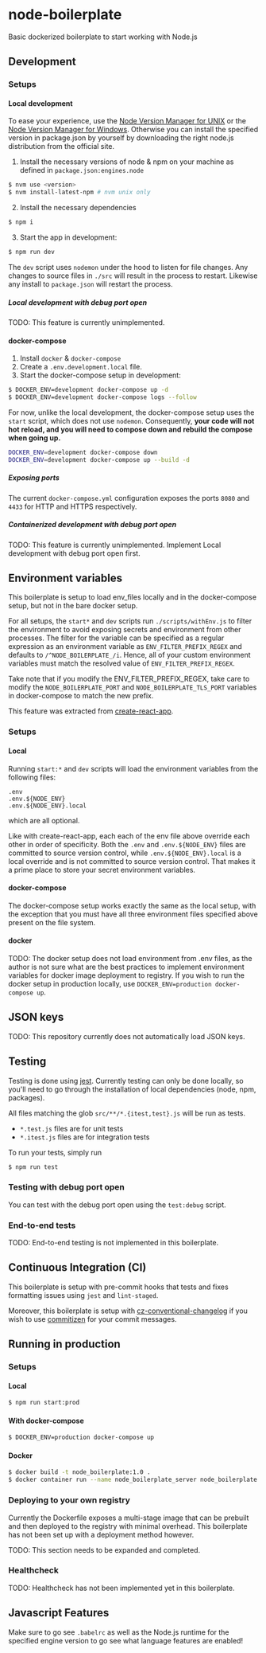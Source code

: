 # node-boilerplate
Basic dockerized boilerplate to start working with Node.js

## Development

### Setups

#### Local development

To ease your experience, use the [Node Version Manager for UNIX](https://github.com/nvm-sh/nvm)
or the [Node Version Manager for Windows](https://github.com/coreybutler/nvm-windows).
Otherwise you can install the specified version in package.json by yourself by downloading
the right node.js distribution from the official site.

1. Install the necessary versions of node & npm on your machine as defined in `package.json:engines.node`
  ```sh
  $ nvm use <version>
  $ nvm install-latest-npm # nvm unix only
  ```
2. Install the necessary dependencies
  ```sh
  $ npm i
  ```
3. Start the app in development:
  ```sh
  $ npm run dev
  ```

The `dev` script uses `nodemon` under the hood to listen for file changes.
Any changes to source files in `./src` will result in the process to restart. Likewise
any install to `package.json` will restart the process.

##### Local development with debug port open

TODO: This feature is currently unimplemented.

#### docker-compose

1. Install `docker` & `docker-compose`
2. Create a `.env.development.local` file.
3. Start the docker-compose setup in development:
  ```sh
  $ DOCKER_ENV=development docker-compose up -d
  $ DOCKER_ENV=development docker-compose logs --follow
  ```

For now, unlike the local development, the docker-compose setup uses the `start` script, which does not use `nodemon`. Consequently, **your code will not hot reload, and you will need to compose down and rebuild the compose when going up.**

```sh
DOCKER_ENV=development docker-compose down
DOCKER_ENV=development docker-compose up --build -d
```

##### Exposing ports

The current `docker-compose.yml` configuration exposes the ports `8080` and `4433` for HTTP and HTTPS respectively.

##### Containerized development with debug port open

TODO: This feature is currently unimplemented. Implement Local development with debug port open first.

## Environment variables

This boilerplate is setup to load env_files locally and in the docker-compose setup, but not in the
bare docker setup.

For all setups, the `start*` and `dev` scripts run `./scripts/withEnv.js` to filter the environment
to avoid exposing secrets and environment from other processes.
The filter for the variable can be specified as a regular expression as an environment variable as `ENV_FILTER_PREFIX_REGEX` and defaults to `/^NODE_BOILERPLATE_/i`. Hence, all of your custom environment
variables must match the resolved value of `ENV_FILTER_PREFIX_REGEX`.

Take note that if you modify the ENV_FILTER_PREFIX_REGEX, take care to modify the `NODE_BOILERPLATE_PORT`
and `NODE_BOILERPLATE_TLS_PORT` variables in docker-compose to match the new prefix.

This feature was extracted from [create-react-app](https://create-react-app.dev/docs/adding-custom-environment-variables/).

### Setups

#### Local

Running `start:*` and `dev` scripts will load the environment variables from the following files:

```
.env
.env.${NODE_ENV}
.env.${NODE_ENV}.local
```

which are all optional.

Like with create-react-app, each each of the env file above override each other in order of specificity.
Both the `.env` and `.env.${NODE_ENV}` files are committed to source version control, while 
`.env.${NODE_ENV}.local` is a local override and is not committed to source version control. That
makes it a prime place to store your secret environment variables.

#### docker-compose

The docker-compose setup works exactly the same as the local setup, with the exception that you must
have all three environment files specified above present on the file system.

#### docker

TODO: The docker setup does not load environment from .env files, as the author is not sure what are
the best practices to implement environment variables for docker image deployment to registry.
If you wish to run the docker setup in production locally, use 
`DOCKER_ENV=production docker-compose up`.

## JSON keys

TODO: This repository currently does not automatically load JSON keys.

## Testing

Testing is done using [jest](https://jestjs.io/).
Currently testing can only be done locally, so you'll need to go through the
installation of local dependencies (node, npm, packages).

All files matching the glob `src/**/*.{itest,test}.js` will be run as tests.

* `*.test.js` files are for unit tests
* `*.itest.js` files are for integration tests

To run your tests, simply run

```sh
$ npm run test
```

### Testing with debug port open

You can test with the debug port open using the `test:debug` script.

### End-to-end tests

TODO: End-to-end testing is not implemented in this boilerplate.

## Continuous Integration (CI)

This boilerplate is setup with pre-commit hooks that tests and fixes formatting issues using
`jest` and `lint-staged`.

Moreover, this boilerplate is setup with [cz-conventional-changelog](https://www.npmjs.com/package/cz-conventional-changelog) if you wish to use [commitizen](https://www.npmjs.com/package/commitizen) for your commit messages.

## Running in production

### Setups

#### Local

```sh
$ npm run start:prod
```

#### With docker-compose

```sh
$ DOCKER_ENV=production docker-compose up
```

#### Docker

```sh
$ docker build -t node_boilerplate:1.0 .
$ docker container run --name node_boilerplate_server node_boilerplate:1.0
```

### Deploying to your own registry

Currently the Dockerfile exposes a multi-stage image that can be prebuilt and then
deployed to the registry with minimal overhead.
This boilerplate has not been set up with a deployment method however.

TODO: This section needs to be expanded and completed.

### Healthcheck

TODO: Healthcheck has not been implemented yet in this boilerplate.

## Javascript Features

Make sure to go see `.babelrc` as well as the Node.js runtime for the specified
engine version to go see what language features are enabled!
